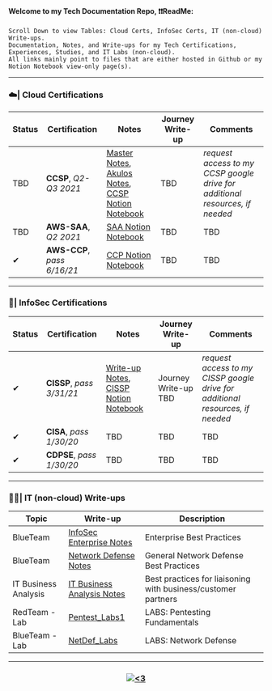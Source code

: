 #### Welcome to my Tech Documentation Repo, ❗❗ReadMe:
<pre><code>Scroll Down to view Tables: Cloud Certs, InfoSec Certs, IT (non-cloud) Write-ups.
Documentation, Notes, and Write-ups for my Tech Certifications, Experiences, Studies, and IT Labs (non-cloud).  
All links mainly point to files that are either hosted in Github or my Notion Notebook view-only page(s).</code></pre>

---------------------------------------------------------------------------------------------------------------------------------------------------------------------------------
<h3 align="left">  ☁️| Cloud Certifications </h3>

| Status | Certification | Notes | Journey Write-up | Comments |
| -------- | -------- | -------- | -------- | -------- |
| TBD | **CCSP**, *Q2-Q3 2021* | [Master Notes](https://github.com/IvanVlademirS/Ivan_Tech_Documentation/blob/main/Tech_Doc_Repo/InfoSec%20Certifications/CISSP%20-%20Pass%203%2031%2021%20.md), [Akulos Notes](https://ccsp.alukos.com/index/overview), [CCSP Notion Notebook](https://www.notion.so/CCSP-Pass-7-21-21-2f1a057d8b1e40cab315c45e406d140d) | TBD | *request access to my CCSP google drive for additional resources, if needed* |
| TBD | **AWS-SAA**, *Q2 2021* | [SAA Notion Notebook](https://www.notion.so/AWS-SAA-ee62db73aa8b49899f58b890eb428acc) | TBD | TBD |
| ✔ | **AWS-CCP**, *pass 6/16/21* | [CCP Notion Notebook](https://www.notion.so/AWS-CCP-Pass-6-16-21-820a9ad726b9490dac601540cb9e51af) | TBD | TBD |

---------------------------------------------------------------------------------------------------------------------------------------------------------------------------------

<h3 align="left">  🔐| InfoSec Certifications </h3> 

| Status | Certification | Notes | Journey Write-up | Comments |
|-------- | -------- | -------- | -------- | -------- |
| ✔ | **CISSP**, *pass 3/31/21* | [Write-up Notes](https://github.com/IvanVlademirS/Ivan_Tech_Documentation/blob/main/Tech_Doc_Repo/InfoSec%20Certifications/CISSP%20-%20Pass%203%2031%2021%20.md), [CISSP Notion Notebook](https://www.notion.so/CISSP-Pass-3-31-21-ca177e6f156c465f81b78c1b3a3239d7) | Journey Write-up TBD | *request access to my CISSP google drive for additional resources, if needed* |
| ✔ | **CISA**, *pass 1/30/20* | TBD | TBD | TBD |
| ✔ | **CDPSE**, *pass 1/30/20* | TBD | TBD | TBD |

---------------------------------------------------------------------------------------------------------------------------------------------------------------------------------

<h3 align="left">  👨‍💻| IT (non-cloud) Write-ups  </h3> 

| Topic | Write-up | Description | 
| -------- | -------- | -------- | 
| BlueTeam | [InfoSec Enterprise Notes](https://github.com/IvanVlademirS/Ivan_Tech_Documentation/blob/main/Tech_Doc_Repo/IT%20General%20Write-Ups/InfoSec-Enterprise-Guidelines.pdf) | Enterprise Best Practices | 
| BlueTeam | [Network Defense Notes](https://github.com/IvanVlademirS/Ivan_Tech_Documentation/blob/main/Tech_Doc_Repo/IT%20General%20Write-Ups/General%20Network%20Defense%20(1).pdf) | General Network Defense Best Practices | 
| IT Business Analysis | [IT Business Analysis Notes](https://github.com/IvanVlademirS/Ivan_Tech_Documentation/blob/main/Tech_Doc_Repo/IT%20General%20Write-Ups/Business_Analysis_Training.pdf) | Best practices for liaisoning with business/customer partners | 
| RedTeam - Lab | [Pentest_Labs1](https://github.com/IvanVlademirS/Ivan_Tech_Documentation/blob/main/Tech_Doc_Repo/IT%20General%20Write-Ups/PentestingLabs1.pdf) | LABS: Pentesting Fundamentals | 
| BlueTeam - Lab | [NetDef_Labs](https://github.com/IvanVlademirS/Ivan_Tech_Documentation/blob/main/Tech_Doc_Repo/IT%20General%20Write-Ups/networkdefense-labs.pdf) | LABS: Network Defense | 


---------------------------------------------------------------------------------------------------------------------------------------------------------------------------------


<h3 align="center">  <a href="#"><img alt="<3" src="http://ForTheBadge.com/images/badges/built-with-love.svg "></a></h3>


 
